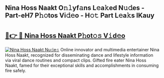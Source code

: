 ## Nina Hoss Naakt O𝚗𝚕yf𝚊ns L𝚎a𝚔ed N𝚞𝚍es - Part-eH7 P𝚑𝚘tos Vi𝚍𝚎o - H𝚘𝚝 Part L𝚎a𝚔s lKauy

# <h2><a href="http://kf07gy.oniu.top/?m=Nina+Hoss+Naakt">🔗👉 🔴 Nina Hoss Naakt P𝚑ot𝚘𝚜 V𝚒d𝚎o</a></h2>

[![Nina Hoss Naakt Nu𝚍e𝚜](https://i.imgur.com/0qMVB7G.gif)](http://kf07gy.oniu.top/?m=Nina+Hoss+Naakt)
Online innovator and multimedia entertainer Nina Hoss Naakt, recognized for disseminating dance and lifestyle information via viral dance routines and compact clips. Gifted fire eater Nina Hoss Naakt, famed for their exceptional skills and accomplishments in consuming fire safely.  
